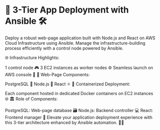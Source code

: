 <h1>🚀 3-Tier App Deployment with Ansible 🛠️</h1>

Deploy a robust web-page application built with Node.js and React on AWS Cloud Infrastructure using Ansible. Manage the infrastructure-building process efficiently with a control node powered by Ansible.

🌐 Infrastructure Highlights:

1 control node 🎮
3 EC2 instances as worker nodes ⚙️
Seamless launch on AWS console 🚀
🔧 Web-Page Components:

PostgreSQL 🐘
Node.js 🚀
React ⚛️
🐳 Containerized Deployment:

Each component hosted in dedicated Docker containers on EC2 instances 🌐
🏛️ Role of Components:

PostgreSQL: Web-page database 🗃️
Node.js: Backend controller 💻
React: Frontend manager 🌈
Elevate your application deployment experience with this 3-tier architecture enhanced by Ansible automation. 🚀✨
